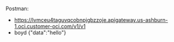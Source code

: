 

Postman:
- https://lvmceu4taguvqcobnpjgbzzoje.apigateway.us-ashburn-1.oci.customer-oci.com/v1/v1
- boyd {"data":"hello"}

